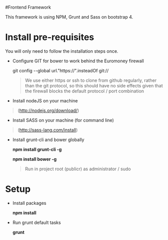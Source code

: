 #Frontend Framework

This framework is using NPM, Grunt and Sass on bootstrap 4.

# Install pre-requisites

You will only need to follow the installation steps once.

* Configure GIT for bower to work behind the Euromoney firewall

	git config --global url."https://".insteadOf git://

	>  We use either https or ssh to clone from github regularly, rather than the git protocol, so this should have no side effects given that the firewall blocks the default protocol / port combination

* Install nodeJS on your machine
> (http://nodejs.org/download/)

* Install SASS on your machine (for command line)
> (http://sass-lang.com/install)

* Install grunt-cli and bower globally

	**npm install grunt-cli -g**

	**npm install bower -g**

	> Run in project root (publicr) as administrator / sudo

# Setup

* Install packages

	**npm install**

* Run grunt default tasks

	**grunt**
